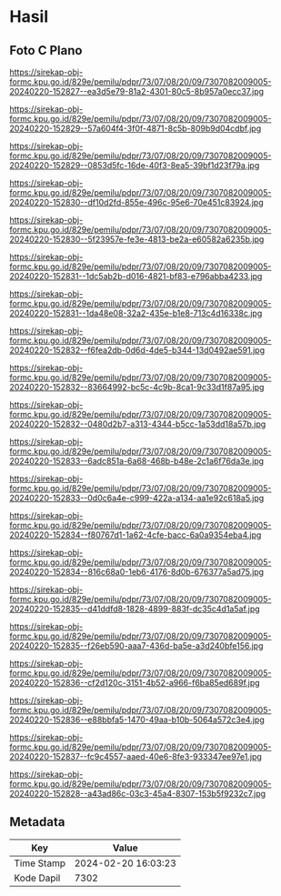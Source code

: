 # Hasil

## Foto C Plano

https://sirekap-obj-formc.kpu.go.id/829e/pemilu/pdpr/73/07/08/20/09/7307082009005-20240220-152827--ea3d5e79-81a2-4301-80c5-8b957a0ecc37.jpg

https://sirekap-obj-formc.kpu.go.id/829e/pemilu/pdpr/73/07/08/20/09/7307082009005-20240220-152829--57a604f4-3f0f-4871-8c5b-809b9d04cdbf.jpg

https://sirekap-obj-formc.kpu.go.id/829e/pemilu/pdpr/73/07/08/20/09/7307082009005-20240220-152829--0853d5fc-16de-40f3-8ea5-39bf1d23f79a.jpg

https://sirekap-obj-formc.kpu.go.id/829e/pemilu/pdpr/73/07/08/20/09/7307082009005-20240220-152830--df10d2fd-855e-496c-95e6-70e451c83924.jpg

https://sirekap-obj-formc.kpu.go.id/829e/pemilu/pdpr/73/07/08/20/09/7307082009005-20240220-152830--5f23957e-fe3e-4813-be2a-e60582a6235b.jpg

https://sirekap-obj-formc.kpu.go.id/829e/pemilu/pdpr/73/07/08/20/09/7307082009005-20240220-152831--1dc5ab2b-d016-4821-bf83-e796abba4233.jpg

https://sirekap-obj-formc.kpu.go.id/829e/pemilu/pdpr/73/07/08/20/09/7307082009005-20240220-152831--1da48e08-32a2-435e-b1e8-713c4d16338c.jpg

https://sirekap-obj-formc.kpu.go.id/829e/pemilu/pdpr/73/07/08/20/09/7307082009005-20240220-152832--f6fea2db-0d6d-4de5-b344-13d0492ae591.jpg

https://sirekap-obj-formc.kpu.go.id/829e/pemilu/pdpr/73/07/08/20/09/7307082009005-20240220-152832--83664992-bc5c-4c9b-8ca1-9c33d1f87a95.jpg

https://sirekap-obj-formc.kpu.go.id/829e/pemilu/pdpr/73/07/08/20/09/7307082009005-20240220-152832--0480d2b7-a313-4344-b5cc-1a53dd18a57b.jpg

https://sirekap-obj-formc.kpu.go.id/829e/pemilu/pdpr/73/07/08/20/09/7307082009005-20240220-152833--6adc851a-6a68-468b-b48e-2c1a6f76da3e.jpg

https://sirekap-obj-formc.kpu.go.id/829e/pemilu/pdpr/73/07/08/20/09/7307082009005-20240220-152833--0d0c6a4e-c999-422a-a134-aa1e92c618a5.jpg

https://sirekap-obj-formc.kpu.go.id/829e/pemilu/pdpr/73/07/08/20/09/7307082009005-20240220-152834--f80767d1-1a62-4cfe-bacc-6a0a9354eba4.jpg

https://sirekap-obj-formc.kpu.go.id/829e/pemilu/pdpr/73/07/08/20/09/7307082009005-20240220-152834--816c68a0-1eb6-4176-8d0b-676377a5ad75.jpg

https://sirekap-obj-formc.kpu.go.id/829e/pemilu/pdpr/73/07/08/20/09/7307082009005-20240220-152835--d41ddfd8-1828-4899-883f-dc35c4d1a5af.jpg

https://sirekap-obj-formc.kpu.go.id/829e/pemilu/pdpr/73/07/08/20/09/7307082009005-20240220-152835--f26eb590-aaa7-436d-ba5e-a3d240bfe156.jpg

https://sirekap-obj-formc.kpu.go.id/829e/pemilu/pdpr/73/07/08/20/09/7307082009005-20240220-152836--cf2d120c-3151-4b52-a966-f6ba85ed689f.jpg

https://sirekap-obj-formc.kpu.go.id/829e/pemilu/pdpr/73/07/08/20/09/7307082009005-20240220-152836--e88bbfa5-1470-49aa-b10b-5064a572c3e4.jpg

https://sirekap-obj-formc.kpu.go.id/829e/pemilu/pdpr/73/07/08/20/09/7307082009005-20240220-152837--fc9c4557-aaed-40e6-8fe3-933347ee97e1.jpg

https://sirekap-obj-formc.kpu.go.id/829e/pemilu/pdpr/73/07/08/20/09/7307082009005-20240220-152828--a43ad86c-03c3-45a4-8307-153b5f9232c7.jpg


## Metadata

| Key        | Value               |
| ---------- | ------------------- |
| Time Stamp | 2024-02-20 16:03:23 |
| Kode Dapil | 7302                |



